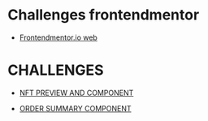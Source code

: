 # Challenges frontendmentor


- [Frontendmentor.io web](https://www.frontendmentor.io/challenges)



# CHALLENGES


- [NFT PREVIEW AND COMPONENT](https://jonathanmanzanodiaz.github.io/frontendmentor/nft-preview-card-component-main)

- [ORDER SUMMARY COMPONENT](https://jonathanmanzanodiaz.github.io/frontendmentor/order-summary-component)
